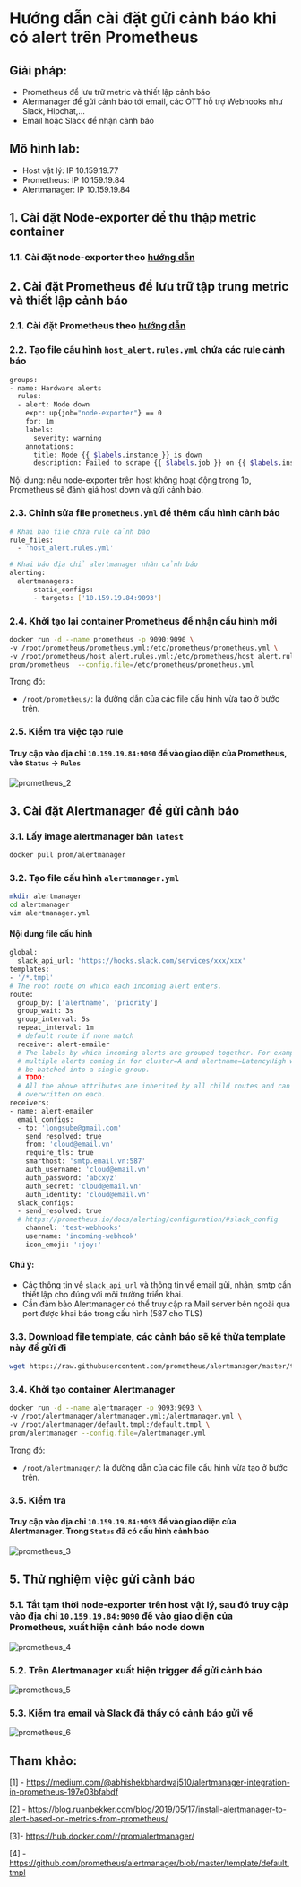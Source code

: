 # Hướng dẫn cài đặt gửi cảnh báo khi có alert trên Prometheus

## Giải pháp:
 - Prometheus để lưu trữ metric và thiết lập cảnh báo
 - Alermanager để gửi cảnh bảo tới email, các OTT hỗ trợ Webhooks như Slack, Hipchat,...
 - Email hoặc Slack để nhận cảnh báo


## Mô hình lab:
 - Host vật lý: IP 10.159.19.77
 - Prometheus: IP 10.159.19.84
 - Alertmanager: IP 10.159.19.84

## 1. Cài đặt Node-exporter để thu thập metric container
### 1.1. Cài đặt node-exporter theo [hướng dẫn](https://github.com/longsube/ghichep-minIO/blob/master/docs/monitorHost_nodexporter%2Bprometheus%2Bgrafana.md)

## 2. Cài đặt Prometheus để lưu trữ tập trung metric và thiết lập cảnh báo
### 2.1. Cài đặt Prometheus theo [hướng dẫn](https://github.com/longsube/ghichep-prometheus-v2/blob/master/docs/install_prometheus_container.md)

### 2.2. Tạo file cấu hình `host_alert.rules.yml` chứa các rule cảnh báo
```sh
groups:
- name: Hardware alerts
  rules:
  - alert: Node down
    expr: up{job="node-exporter"} == 0
    for: 1m
    labels:
      severity: warning
    annotations:
      title: Node {{ $labels.instance }} is down
      description: Failed to scrape {{ $labels.job }} on {{ $labels.instance }} for more than 1 minutes. Node seems down.
```
Nội dung: nếu node-exporter trên host không hoạt động trong 1p, Prometheus sẽ đánh giá host down và gửi cảnh báo.

### 2.3. Chỉnh sửa file `prometheus.yml` để thêm cấu hình cảnh báo
```sh
# Khai bao file chứa rule cảnh báo
rule_files:
  - 'host_alert.rules.yml'

# Khai báo địa chỉ alertmanager nhận cảnh báo
alerting:
  alertmanagers:
    - static_configs:
      - targets: ['10.159.19.84:9093']
```

### 2.4. Khởi tạo lại container Prometheus để nhận cấu hình mới
```sh
docker run -d --name prometheus -p 9090:9090 \
-v /root/prometheus/prometheus.yml:/etc/prometheus/prometheus.yml \
-v /root/prometheus/host_alert.rules.yml:/etc/prometheus/host_alert.rules.yml \
prom/prometheus  --config.file=/etc/prometheus/prometheus.yml
```
Trong đó:

 - `/root/prometheus/`: là đường dẫn của các file cấu hình vừa tạo ở bước trên.

### 2.5. Kiểm tra việc tạo rule
#### Truy cập vào địa chỉ `10.159.19.84:9090` để vào giao diện của Prometheus, vào `Status` -> `Rules`
![prometheus_2](../images/prometheus_2.png)

## 3. Cài đặt Alertmanager để gửi cảnh báo
### 3.1. Lấy image alertmanager bản `latest`
```sh
docker pull prom/alertmanager
```

### 3.2. Tạo file cấu hình `alertmanager.yml`
```sh
mkdir alertmanager
cd alertmanager
vim alertmanager.yml
```

#### Nội dung file cấu hình
```sh
global:
  slack_api_url: 'https://hooks.slack.com/services/xxx/xxx'
templates:
- '/*.tmpl'
# The root route on which each incoming alert enters.
route:
  group_by: ['alertname', 'priority']
  group_wait: 3s
  group_interval: 5s
  repeat_interval: 1m
  # default route if none match
  receiver: alert-emailer
  # The labels by which incoming alerts are grouped together. For example,
  # multiple alerts coming in for cluster=A and alertname=LatencyHigh would
  # be batched into a single group.
  # TODO:
  # All the above attributes are inherited by all child routes and can
  # overwritten on each.
receivers:
- name: alert-emailer
  email_configs:
  - to: 'longsube@gmail.com'
    send_resolved: true
    from: 'cloud@email.vn'
    require_tls: true
    smarthost: 'smtp.email.vn:587'
    auth_username: 'cloud@email.vn'
    auth_password: 'abcxyz'
    auth_secret: 'cloud@email.vn'
    auth_identity: 'cloud@email.vn'
  slack_configs:
  - send_resolved: true
  # https://prometheus.io/docs/alerting/configuration/#slack_config 
    channel: 'test-webhooks'
    username: 'incoming-webhook'
    icon_emoji: ':joy:'
```

#### Chú ý: 
 - Các thông tin về `slack_api_url` và thông tin về email gửi, nhận, smtp cần thiết lập cho đúng với môi trường triển khai.
 - Cần đảm bảo Alertmanager có thể truy cập ra Mail server bên ngoài qua port được khai báo trong cấu hình (587 cho TLS)

### 3.3. Download file template, các cảnh báo sẽ kế thừa template này để gửi đi
```sh
wget https://raw.githubusercontent.com/prometheus/alertmanager/master/template/default.tmpl
```

### 3.4. Khởi tạo container Alertmanager
```sh
docker run -d --name alertmanager -p 9093:9093 \
-v /root/alertmanager/alertmanager.yml:/alertmanager.yml \
-v /root/alertmanager/default.tmpl:/default.tmpl \
prom/alertmanager --config.file=/alertmanager.yml
```
Trong đó:

 - `/root/alertmanager/`: là đường dẫn của các file cấu hình vừa tạo ở bước trên.

### 3.5. Kiểm tra
#### Truy cập vào địa chỉ `10.159.19.84:9093` để vào giao diện của Alertmanager. Trong `Status` đã có cấu hình cảnh báo
![prometheus_3](../images/prometheus_3.png)

## 5. Thử nghiệm việc gửi cảnh báo 
### 5.1. Tắt tạm thời node-exporter trên host vật lý, sau đó truy cập vào địa chỉ `10.159.19.84:9090` để vào giao diện của Prometheus, xuất hiện cảnh báo node down
![prometheus_4](../images/prometheus_4.png)

### 5.2. Trên Alertmanager xuất hiện trigger để gửi cảnh báo
![prometheus_5](../images/prometheus_5.png)

### 5.3. Kiểm tra email và Slack đã thấy có cảnh báo gửi về
![prometheus_6](../images/prometheus_6.png)

## Tham khảo:

[1] - https://medium.com/@abhishekbhardwaj510/alertmanager-integration-in-prometheus-197e03bfabdf

[2] - https://blog.ruanbekker.com/blog/2019/05/17/install-alertmanager-to-alert-based-on-metrics-from-prometheus/

[3]- https://hub.docker.com/r/prom/alertmanager/

[4] - https://github.com/prometheus/alertmanager/blob/master/template/default.tmpl